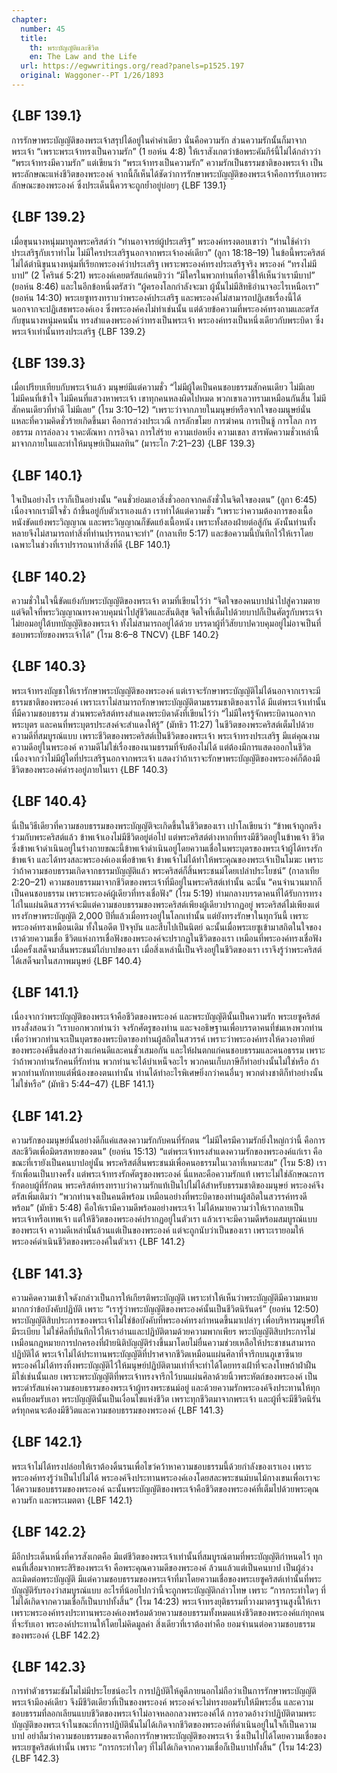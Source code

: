 ```yaml
---
chapter:
  number: 45
  title:
    th: พระบัญญัติและชีวิต
    en: The Law and the Life
  url: https://egwwritings.org/read?panels=p1525.197
  original: Waggoner--PT 1/26/1893
---
```


## {LBF 139.1}

การรักษาพระบัญญัติของพระเจ้าสรุปได้อยู่ในคำคำเดียว นั่นคือความรัก ส่วนความรักนั้นก็มาจากพระเจ้า “เพราะพระเจ้าทรงเป็นความรัก” (1 ยอห์น 4:8) ให้เราสังเกตว่าข้อพระคัมภีร์นี้ไม่ได้กล่าวว่า “พระเจ้าทรงมีความรัก” แต่เขียนว่า “พระเจ้าทรงเป็นความรัก” ความรักเป็นธรรมชาติของพระเจ้า เป็นพระลักษณะแห่งชีวิตของพระองค์ จากนี้ก็เห็นได้ชัดว่าการรักษาพระบัญญัติของพระเจ้าคือการรับเอาพระลักษณะของพระองค์ ซึ่งประเด็นนี้ควรจะถูกย้ำอยู่บ่อยๆ {LBF 139.1}

## {LBF 139.2}

เมื่อขุนนางหนุ่มมาทูลพระคริสต์ว่า “ท่านอาจารย์ผู้ประเสริฐ” พระองค์ทรงตอบเขาว่า “ท่านใช้คำว่าประเสริฐกับเราทำไม ไม่มีใครประเสริฐนอกจากพระเจ้าองค์เดียว” (ลูกา 18:18–19) ในข้อนี้พระคริสต์ไม่ได้ตำนิขุนนางหนุ่มที่เรียกพระองค์ว่าประเสริฐ เพราะพระองค์ทรงประเสริฐจริง พระองค์ “ทรงไม่มีบาป” (2 โครินธ์ 5:21) พระองค์เคยตรัสแก่คนยิวว่า “มีใครในพวกท่านที่อาจชี้ให้เห็นว่าเรามีบาป” (ยอห์น 8:46) และในอีกข้อหนึ่งตรัสว่า “ผู้ครองโลกกำลังจะมา ผู้นั้นไม่มีสิทธิอำนาจอะไรเหนือเรา” (ยอห์น 14:30) พระเยซูทรงทราบว่าพระองค์ประเสริฐ และพระองค์ไม่สามารถปฏิเสธเรื่องนี้ได้นอกจากจะปฏิเสธพระองค์เอง ซึ่งพระองค์คงไม่ทำเช่นนั้น แต่ด้วยข้อความที่พระองค์ทรงถามและตรัสกับขุนนางหนุ่มคนนั้น ทรงสำแดงพระองค์ว่าทรงเป็นพระเจ้า พระองค์ทรงเป็นหนึ่งเดียวกับพระบิดา ซึ่งพระเจ้าเท่านั้นทรงประเสริฐ {LBF 139.2}

## {LBF 139.3}

เมื่อเปรียบเทียบกับพระเจ้าแล้ว มนุษย์มีแต่ความชั่ว “ไม่มีผู้ใดเป็นคนชอบธรรมสักคนเดียว ไม่มีเลย ไม่มีคนที่เข้าใจ ไม่มีคนที่แสวงหาพระเจ้า เขาทุกคนหลงผิดไปหมด พวกเขาเลวทรามเหมือนกันสิ้น ไม่มีสักคนเดียวที่ทำดี ไม่มีเลย” (โรม 3:10–12) “เพราะว่าจากภายในมนุษย์หรือจากใจของมนุษย์นั่นแหละที่ความคิดชั่วร้ายเกิดขึ้นมา คือการล่วงประเวณี การลักขโมย การฆ่าคน การเป็นชู้ การโลภ การอธรรม การล่อลวง ราคะตัณหา การอิจฉา การใส่ร้าย ความเย่อหยิ่ง ความเขลา สารพัดความชั่วเหล่านี้มาจากภายในและทำให้มนุษย์เป็นมลทิน” (มาระโก 7:21–23) {LBF 139.3}

## {LBF 140.1}

ใจเป็นอย่างไร เราก็เป็นอย่างนั้น “คนชั่วย่อมเอาสิ่งชั่วออกจากคลังชั่วในจิตใจของตน” (ลูกา 6:45) เนื่องจากเรามีใจชั่ว ถ้าขึ้นอยู่กับตัวเราเองแล้ว เราทำได้แต่ความชั่ว “เพราะว่าความต้องการของเนื้อหนังขัดแย้งพระวิญญาณ และพระวิญญาณก็ขัดแย้งเนื้อหนัง เพราะทั้งสองฝ่ายต่อสู้กัน ดังนั้นท่านทั้งหลายจึงไม่สามารถทำสิ่งที่ท่านปรารถนาจะทำ” (กาลาเทีย 5:17) และข้อความนี้บันทึกไว้ให้เราโดยเฉพาะในช่วงที่เราปรารถนาทำสิ่งที่ดี {LBF 140.1}

## {LBF 140.2}

ความชั่วในใจนี้ขัดแย้งกับพระบัญญัติของพระเจ้า ตามที่เขียนไว้ว่า “จิตใจของคนบาปนำไปสู่ความตาย แต่จิตใจที่พระวิญญาณทรงควบคุมนำไปสู่ชีวิตและสันติสุข จิตใจที่เต็มไปด้วยบาปก็เป็นศัตรูกับพระเจ้า ไม่ยอมอยู่ใต้บทบัญญัติของพระเจ้า ทั้งไม่สามารถอยู่ได้ด้วย บรรดาผู้ที่วิสัยบาปควบคุมอยู่ไม่อาจเป็นที่ชอบพระทัยของพระเจ้าได้” (โรม 8:6–8 TNCV) {LBF 140.2}

## {LBF 140.3}

พระเจ้าทรงบัญชาให้เรารักษาพระบัญญัติของพระองค์ แต่เราจะรักษาพระบัญญัติไม่ได้นอกจากเราจะมีธรรมชาติของพระองค์ เพราะเราไม่สามารถรักษาพระบัญญัติตามธรรมชาติของเราได้ มีแต่พระเจ้าเท่านั้นที่มีความชอบธรรม ส่วนพระคริสต์ทรงสำแดงพระบิดาดังที่เขียนไว้ว่า “ไม่มีใครรู้จักพระบิดานอกจากพระบุตร และคนที่พระบุตรประสงค์จะสำแดงให้รู้” (มัทธิว 11:27) ในชีวิตของพระคริสต์เต็มไปด้วยความดีที่สมบูรณ์แบบ เพราะชีวิตของพระคริสต์เป็นชีวิตของพระเจ้า พระเจ้าทรงประเสริฐ มีแต่คุณงามความดีอยู่ในพระองค์ ความดีไม่ใช่เรื่องของนามธรรมที่จับต้องไม่ได้ แต่ต้องมีการแสดงออกในชีวิต เนื่องจากว่าไม่มีผู้ใดที่ประเสริฐนอกจากพระเจ้า แสดงว่าถ้าเราจะรักษาพระบัญญัติของพระองค์ก็ต้องมีชีวิตของพระองค์ดำรงอยู่ภายในเรา {LBF 140.3}

## {LBF 140.4}

นี่เป็นวิธีเดียวที่ความชอบธรรมของพระบัญญัติจะเกิดขึ้นในชีวิตของเรา เปาโลเขียนว่า “ข้าพเจ้าถูกตรึงร่วมกับพระคริสต์แล้ว ข้าพเจ้าเองไม่มีชีวิตอยู่ต่อไป แต่พระคริสต์ต่างหากที่ทรงมีชีวิตอยู่ในข้าพเจ้า ชีวิตซึ่งข้าพเจ้าดำเนินอยู่ในร่างกายขณะนี้ข้าพเจ้าดำเนินอยู่โดยความเชื่อในพระบุตรของพระเจ้าผู้ได้ทรงรักข้าพเจ้า และได้ทรงสละพระองค์เองเพื่อข้าพเจ้า ข้าพเจ้าไม่ได้ทำให้พระคุณของพระเจ้าเป็นโมฆะ เพราะว่าถ้าความชอบธรรมเกิดจากธรรมบัญญัติแล้ว พระคริสต์ก็สิ้นพระชนม์โดยเปล่าประโยชน์” (กาลาเทีย 2:20–21) ความชอบธรรมมาจากชีวิตของพระเจ้าที่มีอยู่ในพระคริสต์เท่านั้น ฉะนั้น “คนจำนวนมากก็เป็นคนชอบธรรม เพราะพระองค์ผู้เดียวที่ทรงเชื่อฟัง” (โรม 5:19) ท่ามกลางบรรดาคนที่ได้รับการทรงไถ่ในแผ่นดินสวรรค์จะมีแต่ความชอบธรรมของพระคริสต์เพียงผู้เดียวปรากฏอยู่ พระคริสต์ไม่เพียงแต่ทรงรักษาพระบัญญัติ 2,000 ปีที่แล้วเมื่อทรงอยู่ในโลกเท่านั้น แต่ยังทรงรักษาในทุกวันนี้ เพราะพระองค์ทรงเหมือนเดิม ทั้งในอดีต ปัจจุบัน และสืบไปเป็นนิตย์ ฉะนั้นเมื่อพระเยซูเข้ามาสถิตในใจของเราด้วยความเชื่อ ชีวิตแห่งการเชื่อฟังของพระองค์จะปรากฏในชีวิตของเรา เหมือนที่พระองค์ทรงเชื่อฟังเมื่อครั้งเสด็จมาสิ้นพระชนม์ไถ่บาปของเรา เมื่อสิ่งเหล่านี้เป็นจริงอยู่ในชีวิตของเรา เราจึงรู้ว่าพระคริสต์ได้เสด็จมาในสภาพมนุษย์ {LBF 140.4}

## {LBF 141.1}

เนื่องจากว่าพระบัญญัติของพระเจ้าคือชีวิตของพระองค์ และพระบัญญัตินั้นเป็นความรัก พระเยซูคริสต์ทรงสั่งสอนว่า “เราบอกพวกท่านว่า จงรักศัตรูของท่าน และจงอธิษฐานเพื่อบรรดาคนที่ข่มเหงพวกท่าน เพื่อว่าพวกท่านจะเป็นบุตรของพระบิดาของท่านผู้สถิตในสวรรค์ เพราะว่าพระองค์ทรงให้ดวงอาทิตย์ของพระองค์ขึ้นส่องสว่างแก่คนดีและคนชั่วเสมอกัน และให้ฝนตกแก่คนชอบธรรมและคนอธรรม เพราะว่าถ้าพวกท่านรักคนที่รักท่าน พวกท่านจะได้บำเหน็จอะไร พวกคนเก็บภาษีก็ทำอย่างนั้นไม่ใช่หรือ ถ้าพวกท่านทักทายแต่พี่น้องของตนเท่านั้น ท่านได้ทำอะไรพิเศษยิ่งกว่าคนอื่นๆ พวกต่างชาติก็ทำอย่างนั้นไม่ใช่หรือ” (มัทธิว 5:44–47) {LBF 141.1}

## {LBF 141.2}

ความรักของมนุษย์นั้นอย่างดีก็แค่แสดงความรักกับคนที่รักตน “ไม่มีใครมีความรักยิ่งใหญ่กว่านี้ คือการสละชีวิตเพื่อมิตรสหายของตน” (ยอห์น 15:13) “แต่พระเจ้าทรงสำแดงความรักของพระองค์แก่เรา คือขณะที่เรายังเป็นคนบาปอยู่นั้น พระคริสต์สิ้นพระชนม์เพื่อคนอธรรมในเวลาที่เหมาะสม” (โรม 5:8) เรารักเพื่อนเป็นบางครั้ง แต่พระเจ้าทรงรักศัตรูของพระองค์ นี่แหละคือความรักแท้ เพราะไม่ใช่ลักษณะการรักตอบผู้ที่รักตน พระคริสต์ทรงทราบว่าความรักแท้เป็นไปไม่ได้สำหรับธรรมชาติของมนุษย์ พระองค์จึงตรัสเพิ่มเติมว่า “พวกท่านจงเป็นคนดีพร้อม เหมือนอย่างที่พระบิดาของท่านผู้สถิตในสวรรค์ทรงดีพร้อม” (มัทธิว 5:48) คือให้เรามีความดีพร้อมอย่างพระเจ้า ไม่ได้หมายความว่าให้เรากลายเป็นพระเจ้าหรือเทพเจ้า แต่ให้ชีวิตของพระองค์ปรากฏอยู่ในตัวเรา แล้วเราจะมีความดีพร้อมสมบูรณ์แบบของพระเจ้า ความดีเหล่านั้นล้วนแต่เป็นของพระองค์ แต่จะถูกนับว่าเป็นของเรา เพราะเรายอมให้พระองค์ดำเนินชีวิตของพระองค์ในตัวเรา {LBF 141.2}

## {LBF 141.3}

ความคิดความเข้าใจดังกล่าวเป็นการให้เกียรติพระบัญญัติ เพราะทำให้เห็นว่าพระบัญญัติมีความหมายมากกว่าข้อบังคับปฏิบัติ เพราะ “เรารู้ว่าพระบัญญัติของพระองค์นั้นเป็นชีวิตนิรันดร์” (ยอห์น 12:50) พระบัญญัติสิบประการของพระเจ้าไม่ใช่ข้อบังคับที่พระองค์ทรงกำหนดขึ้นมาเปล่าๆ เพื่อบริหารมนุษย์ให้มีระเบียบ ไม่ใช่ศีลที่บันทึกไว้ให้เราอ่านและปฏิบัติตามด้วยความพากเพียร พระบัญญัติสิบประการไม่เหมือนกฎหมายการปกครองที่ฝ่ายนิติบัญญัติร่างขึ้นมาโดยไม่ยื่นความช่วยเหลือให้ประชาชนสามารถปฏิบัติได้ พระเจ้าไม่ได้ประทานพระบัญญัติที่ปราศจากชีวิตเหมือนแผ่นศิลาที่จารึกบนภูเขาซีนาย พระองค์ไม่ได้ทรงทิ้งพระบัญญัติไว้ให้มนุษย์ปฏิบัติตามเท่าที่จะทำได้โดยทรงเฝ้าที่จะลงโทษถ้าฝ่าฝืน มิใช่เช่นนั้นเลย เพราะพระบัญญัติที่พระเจ้าทรงจารึกไว้บนแผ่นศิลาด้วยนิ้วพระหัตถ์ของพระองค์ เป็นพระดำรัสแห่งความชอบธรรมของพระเจ้าผู้ทรงพระชนม์อยู่ และด้วยความรักพระองค์จึงประทานให้ทุกคนที่ยอมรับเอา พระบัญญัตินั้นเป็นเงื่อนไขแห่งชีวิต เพราะทุกชีวิตมาจากพระเจ้า และผู้ที่จะมีชีวิตนิรันดร์ทุกคนจะต้องมีชีวิตและความชอบธรรมของพระองค์ {LBF 141.3}

## {LBF 142.1}

พระเจ้าไม่ได้ทรงปล่อยให้เราต้องดิ้นรนเพื่อไขว่คว้าหาความชอบธรรมนี้ด้วยกำลังของเราเอง เพราะพระองค์ทรงรู้ว่าเป็นไปไม่ได้ พระองค์จึงประทานพระองค์เองโดยสละพระชนม์บนไม้กางเขนเพื่อเราจะได้ความชอบธรรมของพระองค์ ฉะนั้นพระบัญญัติของพระเจ้าคือชีวิตของพระองค์ที่เต็มไปด้วยพระคุณ ความรัก และพระเมตตา {LBF 142.1}

## {LBF 142.2}

มีอีกประเด็นหนึ่งที่ควรสังเกตคือ มีแต่ชีวิตของพระเจ้าเท่านั้นที่สมบูรณ์ตามที่พระบัญญัติกำหนดไว้ ทุกคนที่เสื่อมจากพระสิริของพระเจ้า คือพระคุณความดีของพระองค์ ล้วนแล้วแต่เป็นคนบาป เป็นผู้ล่วงละเมิดต่อพระบัญญัติ มีแต่ความชอบธรรมของพระเจ้าที่มาโดยความเชื่อของพระเยซูคริสต์เท่านั้นที่พระบัญญัติรับรองว่าสมบูรณ์แบบ อะไรที่น้อยไปกว่านี้จะถูกพระบัญญัติกล่าวโทษ เพราะ “การกระทำใดๆ ที่ไม่ได้เกิดจากความเชื่อก็เป็นบาปทั้งสิ้น” (โรม 14:23) พระเจ้าทรงยุติธรรมที่วางมาตรฐานสูงนี้ให้เรา เพราะพระองค์ทรงประทานพระองค์เองพร้อมด้วยความชอบธรรมทั้งหมดแห่งชีวิตของพระองค์แก่ทุกคนที่จะรับเอา พระองค์ประทานให้โดยไม่คิดมูลค่า สิ่งเดียวที่เราต้องทำคือ ยอมจำนนต่อความชอบธรรมของพระองค์ {LBF 142.2}

## {LBF 142.3}

การทำตัวธรรมะธัมโมไม่มีประโยชน์อะไร การปฏิบัติให้ดูดีภายนอกไม่ถือว่าเป็นการรักษาพระบัญญัติ พระเจ้ามีองค์เดียว จึงมีชีวิตเดียวที่เป็นของพระองค์ พระองค์จะไม่ทรงยอมรับให้มีพระอื่น และความชอบธรรมที่ลอกเลียนแบบชีวิตของพระเจ้าไม่อาจหลอกลวงพระองค์ได้ การอวดอ้างว่าปฏิบัติตามพระบัญญัติของพระเจ้าในขณะที่การปฏิบัตินั้นไม่ได้เกิดจากชีวิตของพระองค์ที่ดำเนินอยู่ในใจก็เป็นความบาป อย่าลืมว่าความชอบธรรมของเราคือการรักษาพระบัญญัติของพระเจ้า ซึ่งเป็นไปได้โดยความเชื่อของพระเยซูคริสต์เท่านั้น เพราะ “การกระทำใดๆ ที่ไม่ได้เกิดจากความเชื่อก็เป็นบาปทั้งสิ้น” (โรม 14:23) {LBF 142.3}
